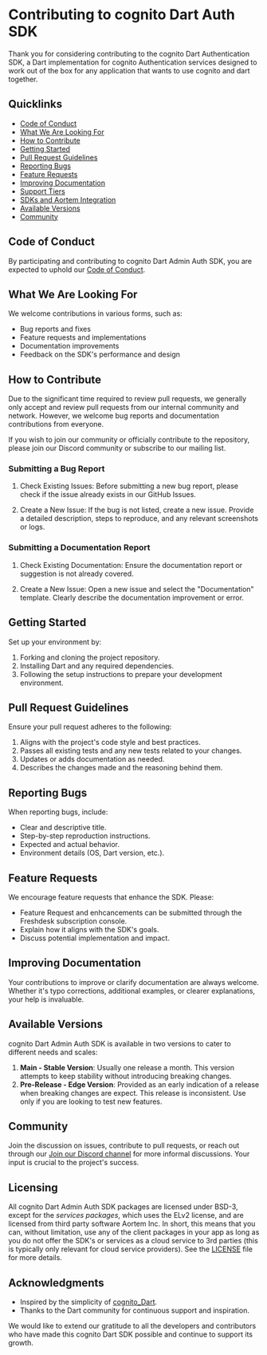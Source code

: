 # Contributing to cognito Dart Auth SDK

Thank you for considering contributing to the cognito Dart Authentication SDK, a Dart implementation for cognito Authentication services designed to work out of the box for any application that wants to use cognito and dart together.

## Quicklinks

- [Code of Conduct](CODE_OF_CONDUCT.md)
- [What We Are Looking For](#what-we-are-looking-for)
- [How to Contribute](#how-to-contribute)
- [Getting Started](#getting-started)
- [Pull Request Guidelines](#pull-request-guidelines)
- [Reporting Bugs](#reporting-bugs)
- [Feature Requests](#feature-requests)
- [Improving Documentation](#improving-documentation)
- [Support Tiers](#support-tiers)
- [SDKs and Aortem Integration](#sdks-and-aortem-integration)
- [Available Versions](#available-versions)
- [Community](#community)

## Code of Conduct

By participating and contributing to cognito Dart Admin Auth SDK, you are expected to uphold our [Code of Conduct](CODE_OF_CONDUCT.md).

## What We Are Looking For

We welcome contributions in various forms, such as:

- Bug reports and fixes
- Feature requests and implementations
- Documentation improvements
- Feedback on the SDK's performance and design

## How to Contribute

Due to the significant time required to review pull requests, we generally only accept and review pull requests from our internal community and network. However, we welcome bug reports and documentation contributions from everyone.

If you wish to join our community or officially contribute to the repository, please join our Discord community or subscribe to our mailing list.

### Submitting a Bug Report
1. Check Existing Issues: Before submitting a new bug report, please check if the issue already exists in our GitHub Issues.

2. Create a New Issue: If the bug is not listed, create a new issue. Provide a detailed description, steps to reproduce, and any relevant screenshots or logs.

### Submitting a Documentation Report

1. Check Existing Documentation: Ensure the documentation report or suggestion is not already covered.

2. Create a New Issue: Open a new issue and select the "Documentation" template. Clearly describe the documentation improvement or error.

## Getting Started

Set up your environment by:

1. Forking and cloning the project repository.
2. Installing Dart and any required dependencies.
3. Following the setup instructions to prepare your development environment.

## Pull Request Guidelines

Ensure your pull request adheres to the following:

1. Aligns with the project's code style and best practices.
2. Passes all existing tests and any new tests related to your changes.
3. Updates or adds documentation as needed.
4. Describes the changes made and the reasoning behind them.

## Reporting Bugs

When reporting bugs, include:

- Clear and descriptive title.
- Step-by-step reproduction instructions.
- Expected and actual behavior.
- Environment details (OS, Dart version, etc.).

## Feature Requests

We encourage feature requests that enhance the SDK. Please:

- Feature Request and enhcancements can be submitted through the Freshdesk subscription console.
- Explain how it aligns with the SDK's goals.
- Discuss potential implementation and impact.

## Improving Documentation

Your contributions to improve or clarify documentation are always welcome. Whether it's typo corrections, additional examples, or clearer explanations, your help is invaluable.

## Available Versions

cognito Dart Admin Auth SDK is available in two versions to cater to different needs and scales:

1. **Main - Stable Version**: Usually one release a month.  This version attempts to keep stability without introducing breaking changes.
2. **Pre-Release - Edge Version**: Provided as an early indication of a release when breaking changes are expect.  This release is inconsistent. Use only if you are looking to test new features.

## Community

Join the discussion on issues, contribute to pull requests, or reach out through our [Join our Discord channel](https://discord.gg/tcSdBSzT) for more informal discussions. Your input is crucial to the project's success.


## Licensing

All cognito Dart Admin Auth SDK packages are licensed under BSD-3, except for the *services packages*, which uses the ELv2 license, and are licensed from third party software Aortem Inc. In short, this means that you can, without limitation, use any of the client packages in your app as long as you do not offer the SDK's or services as a cloud service to 3rd parties (this is typically only relevant for cloud service providers).  See the [LICENSE](LICENSE.md) file for more details.

## Acknowledgments

- Inspired by the simplicity of [cognito_Dart](#).
- Thanks to the Dart community for continuous support and inspiration.

We would like to extend our gratitude to all the developers and contributors who have made this cognito Dart SDK possible and continue to support its growth.